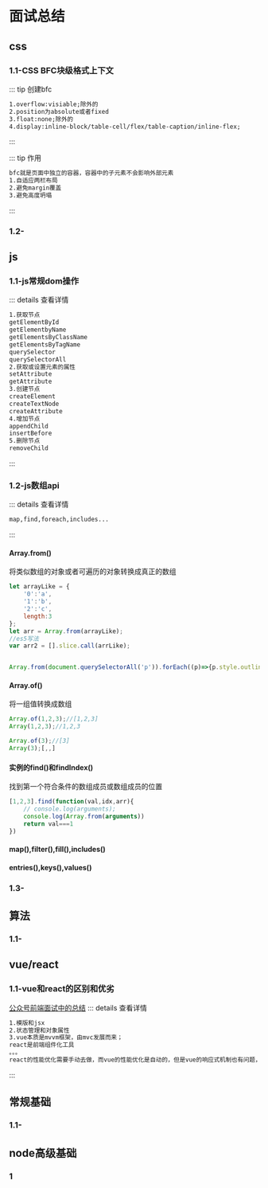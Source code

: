# 面试总结

## css

### 1.1-CSS BFC块级格式上下文
::: tip 创建bfc
```txt
1.overflow:visiable;除外的
2.position为absolute或者fixed
3.float:none;除外的
4.display:inline-block/table-cell/flex/table-caption/inline-flex;
```
:::

::: tip 作用
```txt
bfc就是页面中独立的容器，容器中的子元素不会影响外部元素
1.自适应两栏布局
2.避免margin覆盖
3.避免高度坍塌
```
:::

### 1.2-


## js

### 1.1-js常规dom操作

::: details 查看详情
```txt
1.获取节点
getElementById
getElementbyName
getElementsByClassName
getElementsByTagName
querySelector
querySelectorAll
2.获取或设置元素的属性
setAttribute
getAttribute
3.创建节点
createElement
createTextNode
createAttribute
4.增加节点
appendChild
insertBefore
5.删除节点
removeChild
```

:::

### 1.2-js数组api
::: details 查看详情
```txt
map,find,foreach,includes...

```
:::

#### Array.from()
将类似数组的对象或者可遍历的对象转换成真正的数组
```js
let arrayLike = {
    '0':'a',
    '1':'b',
    '2':'c',
    length:3
};
let arr = Array.from(arrayLike);
//es5写法
var arr2 = [].slice.call(arrLike);


Array.from(document.querySelectorAll('p')).forEach((p)=>{p.style.outline='1px solid red'})

```

#### Array.of()
将一组值转换成数组
```js
Array.of(1,2,3);//[1,2,3]
Array(1,2,3);//1,2,3

Array.of(3);//[3]
Array(3);[,,]
```

#### 实例的find()和findIndex()
找到第一个符合条件的数组成员或数组成员的位置
```js
[1,2,3].find(function(val,idx,arr){
    // console.log(arguments);
    console.log(Array.from(arguments))
    return val===1
})
```

#### map(),filter(),fill(),includes()
#### entries(),keys(),values()




### 1.3-

## 算法

### 1.1-

## vue/react

### 1.1-vue和react的区别和优劣
[公众号前端面试中的总结](https://mp.weixin.qq.com/s/JsTZ-R6tNJaejoEyQxCXOw)
::: details 查看详情
```txt
1.模版和jsx
2.状态管理和对象属性
3.vue本质是mvvm框架，由mvc发展而来；
react是前端组件化工具
。。。
react的性能优化需要手动去做，而vue的性能优化是自动的，但是vue的响应式机制也有问题，就是当state特别多的时候，Watcher也会很多，会导致卡顿，所以大型应用（状态特别多的）一般用react，更加可控。
```
:::

## 常规基础

### 1.1-


## node高级基础

### 1



